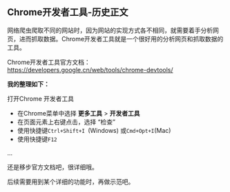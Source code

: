 ## Chrome开发者工具-历史正文
网络爬虫爬取不同的网站时，因为网站的实现方式各不相同，就需要着手分析网页，进而抓取数据。Chrome开发者工具就是一个很好用的分析网页和抓取数据的工具。

Chrome开发者工具官方文档： https://developers.google.cn/web/tools/chrome-devtools/ 

**我的整理如下：**

打开Chrome 开发者工具

- 在Chrome菜单中选择 **更多工具** > **开发者工具**
- 在页面元素上右键点击，选择 “检查”
- 使用快捷键`Ctrl+Shift+I `(Windows) 或` Cmd+Opt+I `(Mac)
- 使用快捷键`F12`

...

还是移步官方文档吧，很详细哦。

后续需要用到某个详细的功能时，再做示范吧。
